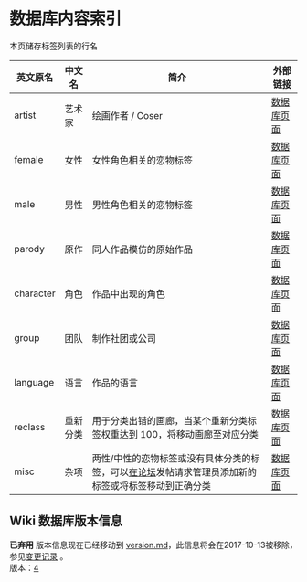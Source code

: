 ﻿数据库内容索引
====================
本页储存标签列表的行名

| 英文原名 | 中文名 | 简介 | 外部链接 |
| -------- | --------------- | ------ | ----------- |
| artist | 艺术家 | 绘画作者 / Coser |  [数据库页面](https://github.com/Mapaler/EhTagTranslator/wiki/artist) |
| female | 女性 | 女性角色相关的恋物标签 |  [数据库页面](https://github.com/Mapaler/EhTagTranslator/wiki/female) |
| male | 男性 | 男性角色相关的恋物标签 |  [数据库页面](https://github.com/Mapaler/EhTagTranslator/wiki/male) |
| parody | 原作 | 同人作品模仿的原始作品 |  [数据库页面](https://github.com/Mapaler/EhTagTranslator/wiki/parody) |
| character | 角色 | 作品中出现的角色 |  [数据库页面](https://github.com/Mapaler/EhTagTranslator/wiki/character) |
| group | 团队 | 制作社团或公司 |  [数据库页面](https://github.com/Mapaler/EhTagTranslator/wiki/group) |
| language | 语言 | 作品的语言 |  [数据库页面](https://github.com/Mapaler/EhTagTranslator/wiki/language) |
| reclass | 重新分类 | 用于分类出错的画廊，当某个重新分类标签权重达到 100，将移动画廊至对应分类 |  [数据库页面](https://github.com/Mapaler/EhTagTranslator/wiki/reclass) |
| misc | 杂项 | 两性/中性的恋物标签或没有具体分类的标签，可以[在论坛](https://forums.e-hentai.org/index.php?showtopic=199295)发帖请求管理员添加新的标签或将标签移动到正确分类 |  [数据库页面](https://github.com/Mapaler/EhTagTranslator/wiki/misc) |

## Wiki 数据库版本信息
**已弃用** 版本信息现在已经移动到 [version.md](version)，此信息将会在2017-10-13被移除，参见[变更记录](wiki-version-info#变更记录) 。   
版本：<a href="ETB_wiki-version">4</a>